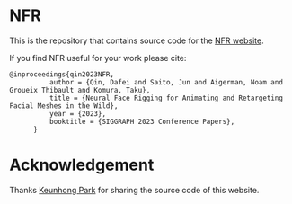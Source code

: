 # NFR

This is the repository that contains source code for the [NFR website](https://nerfies.github.io).

If you find NFR useful for your work please cite:
```
@inproceedings{qin2023NFR,
          author = {Qin, Dafei and Saito, Jun and Aigerman, Noam and Groueix Thibault and Komura, Taku},
          title = {Neural Face Rigging for Animating and Retargeting Facial Meshes in the Wild},
          year = {2023},
          booktitle = {SIGGRAPH 2023 Conference Papers},
      }
```

# Acknowledgement

Thanks [Keunhong Park](https://keunhong.com/) for sharing the source code of this website. 
